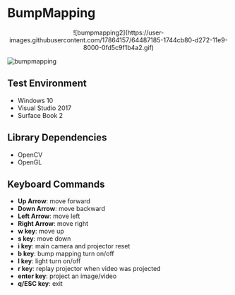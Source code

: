 # BumpMapping
  
  <p align="center">
  ![bumpmapping2](https://user-images.githubusercontent.com/17864157/64487185-1744cb80-d272-11e9-8000-0fd5c9f1b4a2.gif)
  </p>
  
  
  ![bumpmapping](https://user-images.githubusercontent.com/17864157/64487175-fc725700-d271-11e9-8753-e04786247208.png)

  
## Test Environment
  * Windows 10
  * Visual Studio 2017
  * Surface Book 2
  
## Library Dependencies
  * OpenCV
  * OpenGL

## Keyboard Commands
  * **Up Arrow**: move forward
  * **Down Arrow**: move backward
  * **Left Arrow**: move left
  * **Right Arrow**: move right
  * **w key**: move up
  * **s key**: move down
  * **i key**: main camera and projector reset
  * **b key**: bump mapping turn on/off
  * **l key**: light turn on/off
  * **r key**: replay projector when video was projected
  * **enter key**: project an image/video
  * **q/ESC key**: exit
